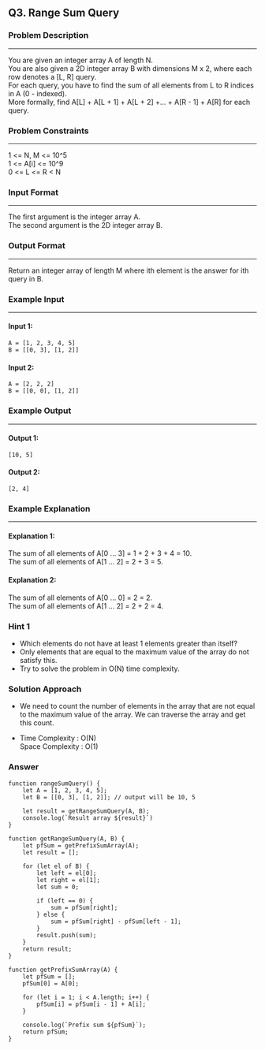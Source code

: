 ## Q3. Range Sum Query

### Problem Description
-----------------------
You are given an integer array A of length N.\
You are also given a 2D integer array B with dimensions M x 2, where each row denotes a [L, R] query. \
For each query, you have to find the sum of all elements from L to R indices in A (0 - indexed). \
More formally, find A[L] + A[L + 1] + A[L + 2] +... + A[R - 1] + A[R] for each query.

### Problem Constraints
-----------------------
1 <= N, M <= 10^5 \
1 <= A[i] <= 10^9 \
0 <= L <= R < N

### Input Format
-----------------------
The first argument is the integer array A. \
The second argument is the 2D integer array B.

### Output Format
-----------------------
Return an integer array of length M where ith element is the answer for ith query in B.

### Example Input
-----------------------
#### Input 1:
```
A = [1, 2, 3, 4, 5]
B = [[0, 3], [1, 2]]
```
#### Input 2:
```
A = [2, 2, 2]
B = [[0, 0], [1, 2]]
```


### Example Output
-----------------------
#### Output 1: 
```
[10, 5]
```
#### Output 2: 
```
[2, 4]
```

### Example Explanation
-----------------------
#### Explanation 1:
The sum of all elements of A[0 ... 3] = 1 + 2 + 3 + 4 = 10. \
The sum of all elements of A[1 ... 2] = 2 + 3 = 5.

#### Explanation 2:
The sum of all elements of A[0 ... 0] = 2 = 2. \
The sum of all elements of A[1 ... 2] = 2 + 2 = 4.



### Hint 1
* Which elements do not have at least 1 elements greater than itself?
* Only elements that are equal to the maximum value of the array do not
satisfy this.
* Try to solve the problem in O(N) time complexity.

### Solution Approach
* We need to count the number of elements in the array 
that are not equal to the maximum value of the array.
We can traverse the array and get this count.

* Time Complexity : O(N) \
Space Complexity : O(1)

### Answer

```
function rangeSumQuery() {
    let A = [1, 2, 3, 4, 5];
    let B = [[0, 3], [1, 2]]; // output will be 10, 5

    let result = getRangeSumQuery(A, B);
    console.log(`Result array ${result}`)
}

function getRangeSumQuery(A, B) {
    let pfSum = getPrefixSumArray(A);
    let result = [];

    for (let el of B) {
        let left = el[0];
        let right = el[1];
        let sum = 0;

        if (left == 0) {
            sum = pfSum[right];
        } else {
            sum = pfSum[right] - pfSum[left - 1];
        }
        result.push(sum);
    }
    return result;
}

function getPrefixSumArray(A) {
    let pfSum = [];
    pfSum[0] = A[0];

    for (let i = 1; i < A.length; i++) {
        pfSum[i] = pfSum[i - 1] + A[i];
    }

    console.log(`Prefix sum ${pfSum}`);
    return pfSum;
}
```
